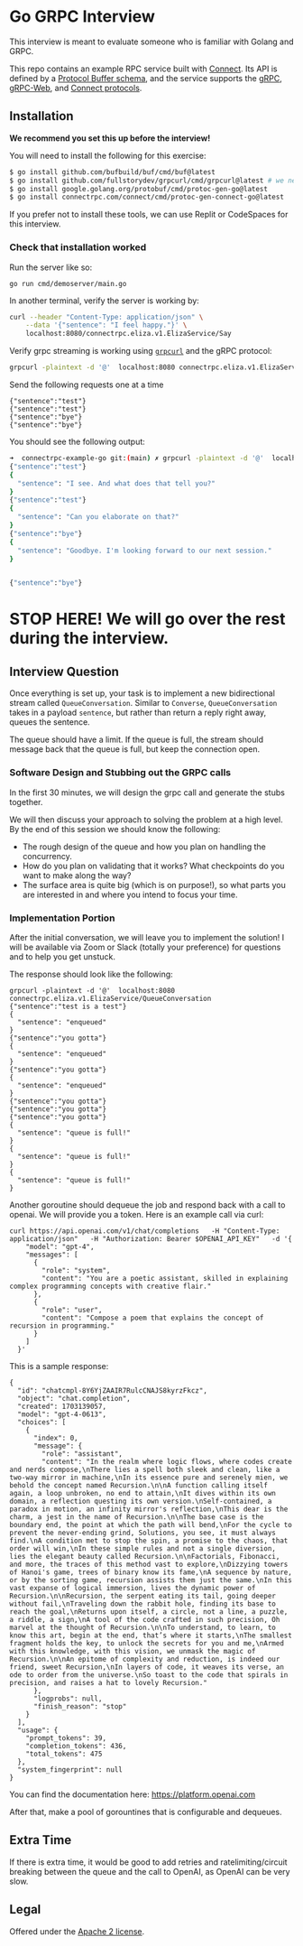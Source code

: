 Go GRPC Interview
===========

This interview is meant to evaluate someone who is familiar with Golang and GRPC.

This repo contains an example RPC service built with [Connect][connect].
Its API is defined by a [Protocol Buffer schema][schema], and the service
supports the [gRPC][grpc-protocol], [gRPC-Web][grpcweb-protocol], and [Connect
protocols][connect-protocol].

## Installation

**We recommend you set this up before the interview!**

You will need to install the following for this exercise:

```bash
$ go install github.com/bufbuild/buf/cmd/buf@latest
$ go install github.com/fullstorydev/grpcurl/cmd/grpcurl@latest # we need this to verify the grpc call
$ go install google.golang.org/protobuf/cmd/protoc-gen-go@latest
$ go install connectrpc.com/connect/cmd/protoc-gen-connect-go@latest
```

If you prefer not to install these tools, we can use Replit or CodeSpaces for this interview.

### Check that installation worked

Run the server like so:
```
go run cmd/demoserver/main.go
```

In another terminal, verify the server is working by:
```bash
curl --header "Content-Type: application/json" \
    --data '{"sentence": "I feel happy."}' \
    localhost:8080/connectrpc.eliza.v1.ElizaService/Say
```

Verify grpc streaming is working using [`grpcurl`][grpcurl] and the gRPC protocol:

```bash
grpcurl -plaintext -d '@'  localhost:8080 connectrpc.eliza.v1.ElizaService/Converse
```

Send the following requests one at a time
```
{"sentence":"test"}
{"sentence":"test"}
{"sentence":"bye"}
{"sentence":"bye"}
```

You should see the following output:
```bash
➜  connectrpc-example-go git:(main) ✗ grpcurl -plaintext -d '@'  localhost:8080 connectrpc.eliza.v1.ElizaService/Converse
{"sentence":"test"}
{
  "sentence": "I see. And what does that tell you?"
}
{"sentence":"test"}
{
  "sentence": "Can you elaborate on that?"
}
{"sentence":"bye"}
{
  "sentence": "Goodbye. I'm looking forward to our next session."
}


{"sentence":"bye"}

```

# **STOP HERE**! We will go over the rest during the interview.


## Interview Question

Once everything is set up, your task is to implement a new bidirectional stream called `QueueConversation`.
Similar to `Converse`, `QueueConversation` takes in a payload `sentence`, but rather than return a reply right away, queues the sentence.

The queue should have a limit. If the queue is full, the stream should message back that the queue is full, but keep the connection open.


### Software Design and Stubbing out the GRPC calls
In the first 30 minutes, we will design the grpc call and generate the stubs together.

We will then discuss your approach to solving the problem at a high level. By the end of this session we should know the following:
* The rough design of the queue and how you plan on handling the concurrency.
* How do you plan on validating that it works? What checkpoints do you want to make along the way?
* The surface area is quite big (which is on purpose!), so what parts you are interested in and where you intend to focus your time.

### Implementation Portion
After the initial conversation, we will leave you to implement the solution! I will be available via Zoom or Slack (totally your preference) for questions and to help you get unstuck.

The response should look like the following:
```
grpcurl -plaintext -d '@'  localhost:8080 connectrpc.eliza.v1.ElizaService/QueueConversation
{"sentence":"test is a test"}
{
  "sentence": "enqueued"
}
{"sentence":"you gotta"}
{
  "sentence": "enqueued"
}
{"sentence":"you gotta"}
{
  "sentence": "enqueued"
}
{"sentence":"you gotta"}
{"sentence":"you gotta"}
{"sentence":"you gotta"}
{
  "sentence": "queue is full!"
}
{
  "sentence": "queue is full!"
}
{
  "sentence": "queue is full!"
}
```

Another goroutine should dequeue the job and respond back with a call to openai. We will provide you a token. Here is an example call via curl:

```
curl https://api.openai.com/v1/chat/completions   -H "Content-Type: application/json"   -H "Authorization: Bearer $OPENAI_API_KEY"   -d '{
    "model": "gpt-4",
    "messages": [
      {
        "role": "system",
        "content": "You are a poetic assistant, skilled in explaining complex programming concepts with creative flair."
      },
      {
        "role": "user",
        "content": "Compose a poem that explains the concept of recursion in programming."
      }
    ]
  }'
```

This is a sample response:
```
{
  "id": "chatcmpl-8Y6YjZAAIR7RulcCNAJS8kyrzFkcz",
  "object": "chat.completion",
  "created": 1703139057,
  "model": "gpt-4-0613",
  "choices": [
    {
      "index": 0,
      "message": {
        "role": "assistant",
        "content": "In the realm where logic flows, where codes create and nerds compose,\nThere lies a spell both sleek and clean, like a two-way mirror in machine,\nIn its essence pure and serenely mien, we behold the concept named Recursion.\n\nA function calling itself again, a loop unbroken, no end to attain,\nIt dives within its own domain, a reflection questing its own version.\nSelf-contained, a paradox in motion, an infinity mirror's reflection,\nThis dear is the charm, a jest in the name of Recursion.\n\nThe base case is the boundary end, the point at which the path will bend,\nFor the cycle to prevent the never-ending grind, Solutions, you see, it must always find.\nA condition met to stop the spin, a promise to the chaos, that order will win,\nIn these simple rules and not a single diversion, lies the elegant beauty called Recursion.\n\nFactorials, Fibonacci, and more, the traces of this method vast to explore,\nDizzying towers of Hanoi's game, trees of binary know its fame,\nA sequence by nature, or by the sorting game, recursion assists them just the same.\nIn this vast expanse of logical immersion, lives the dynamic power of Recursion.\n\nRecursion, the serpent eating its tail, going deeper without fail,\nTraveling down the rabbit hole, finding its base to reach the goal,\nReturns upon itself, a circle, not a line, a puzzle, a riddle, a sign,\nA tool of the code crafted in such precision, Oh marvel at the thought of Recursion.\n\nTo understand, to learn, to know this art, begin at the end, that’s where it starts,\nThe smallest fragment holds the key, to unlock the secrets for you and me,\nArmed with this knowledge, with this vision, we unmask the magic of Recursion.\n\nAn epitome of complexity and reduction, is indeed our friend, sweet Recursion,\nIn layers of code, it weaves its verse, an ode to order from the universe.\nSo toast to the code that spirals in precision, and raises a hat to lovely Recursion."
      },
      "logprobs": null,
      "finish_reason": "stop"
    }
  ],
  "usage": {
    "prompt_tokens": 39,
    "completion_tokens": 436,
    "total_tokens": 475
  },
  "system_fingerprint": null
}
```

You can find the documentation here: https://platform.openai.com

After that, make a pool of gorountines that is configurable and dequeues.

## Extra Time
If there is extra time, it would be good to add retries and ratelimiting/circuit breaking between the queue and the call to OpenAI, as OpenAI can be very slow.

## Legal

Offered under the [Apache 2 license][license].

[blog]: https://buf.build/blog/connect-a-better-grpc
[connect]: https://github.com/connectrpc/connect-go
[connect-protocol]: https://connectrpc.com/docs/protocol
[docs]: https://connectrpc.com
[eliza]: https://en.wikipedia.org/wiki/ELIZA
[grpc-protocol]: https://github.com/grpc/grpc/blob/master/doc/PROTOCOL-HTTP2.md
[grpcurl]: https://github.com/fullstorydev/grpcurl
[grpcweb-protocol]: https://github.com/grpc/grpc/blob/master/doc/PROTOCOL-WEB.md
[license]: https://github.com/connectrpc/examples-go/blob/main/LICENSE.txt
[schema]: https://github.com/connectrpc/examples-go/blob/main/proto/connectrpc/eliza/v1/eliza.proto
